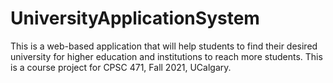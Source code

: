 # UniversityApplicationSystem
This is a web-based application that will help students to find their desired university for higher education and institutions to reach more students. This is a course project for CPSC 471, Fall 2021, UCalgary.
